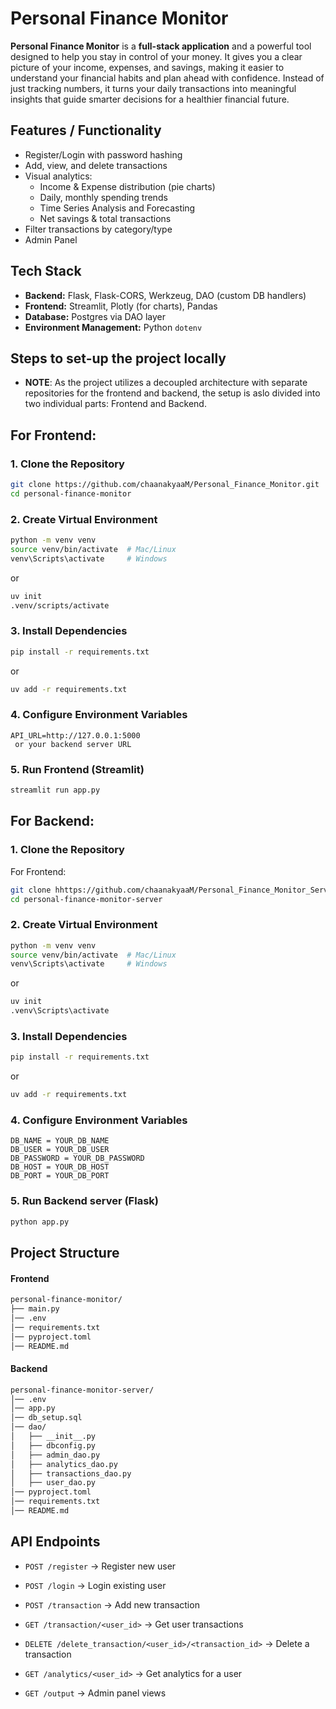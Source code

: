 # Personal Finance Monitor

**Personal Finance Monitor** is a **full-stack application** and a powerful tool designed to help you stay in control of your money. It gives you a clear picture of your income, expenses, and savings, making it easier to understand your financial habits and plan ahead with confidence. Instead of just tracking numbers, it turns your daily transactions into meaningful insights that guide smarter decisions for a healthier financial future.

##  Features / Functionality

-  Register/Login with password hashing  
-  Add, view, and delete transactions  
-  Visual analytics:
    - Income & Expense distribution (pie charts)
    - Daily, monthly spending trends
    - Time Series Analysis and Forecasting
    - Net savings & total transactions
-  Filter transactions by category/type  
-  Admin Panel


##  Tech Stack
- **Backend:** Flask, Flask-CORS, Werkzeug, DAO (custom DB handlers)  
- **Frontend:** Streamlit, Plotly (for charts), Pandas  
- **Database:** Postgres via DAO layer
- **Environment Management:** Python `dotenv`

## Steps to set-up the project locally
- **NOTE**: As the project utilizes a decoupled architecture with separate repositories for the frontend and backend, the setup is aslo divided into two individual parts: Frontend and Backend.
## For Frontend:
### 1. Clone the Repository
```bash
git clone https://github.com/chaanakyaaM/Personal_Finance_Monitor.git
cd personal-finance-monitor
```

### 2. Create Virtual Environment
```bash
python -m venv venv
source venv/bin/activate  # Mac/Linux
venv\Scripts\activate     # Windows
```
or
```bash
uv init
.venv/scripts/activate
```

### 3. Install Dependencies
```bash
pip install -r requirements.txt
```
or
```bash
uv add -r requirements.txt
```

### 4. Configure Environment Variables
```Create a .env file in the project root:
API_URL=http://127.0.0.1:5000
 or your backend server URL
```

### 5. Run Frontend (Streamlit)
```bash
streamlit run app.py
```

## For Backend:
### 1. Clone the Repository
For Frontend:
```bash
git clone hhttps://github.com/chaanakyaaM/Personal_Finance_Monitor_Server.git
cd personal-finance-monitor-server
```

### 2. Create Virtual Environment
```bash
python -m venv venv
source venv/bin/activate  # Mac/Linux
venv\Scripts\activate     # Windows
```
or
```bash
uv init
.venv\Scripts\activate
```

### 3. Install Dependencies
```bash
pip install -r requirements.txt
```
or
```bash
uv add -r requirements.txt
```

### 4. Configure Environment Variables
```Create a .env file in the project root and update the values:
DB_NAME = YOUR_DB_NAME 
DB_USER = YOUR_DB_USER 
DB_PASSWORD = YOUR_DB_PASSWORD 
DB_HOST = YOUR_DB_HOST 
DB_PORT = YOUR_DB_PORT 
```

### 5. Run Backend server (Flask)
```bash
python app.py
```

## Project Structure
#### Frontend
```bash
personal-finance-monitor/
├── main.py             
│── .env 
│── requirements.txt       
│── pyproject.toml
│── README.md              

```
#### Backend

```bash
personal-finance-monitor-server/
│── .env                   
│── app.py
│── db_setup.sql
│── dao/
│   ├── __init__.py
│   ├── dbconfig.py
│   ├── admin_dao.py
│   ├── analytics_dao.py
│   ├── transactions_dao.py
│   ├── user_dao.py
│── pyproject.toml                
│── requirements.txt       
│── README.md              
```

## API Endpoints

- `POST /register` → Register new user

- `POST /login` → Login existing user

- `POST /transaction` → Add new transaction

- `GET /transaction/<user_id>` → Get user transactions

- `DELETE /delete_transaction/<user_id>/<transaction_id>` → Delete a transaction

- `GET /analytics/<user_id>` → Get analytics for a user

- `GET /output` → Admin panel views
